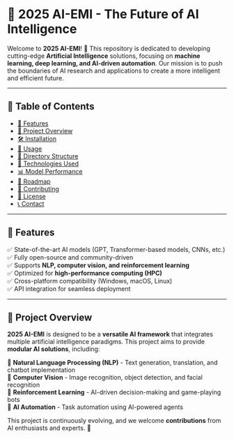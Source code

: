 # 🚀 2025 AI-EMI - The Future of AI Intelligence

Welcome to **2025 AI-EMI**! 🎉 This repository is dedicated to developing cutting-edge **Artificial Intelligence** solutions, focusing on **machine learning, deep learning, and AI-driven automation**. Our mission is to push the boundaries of AI research and applications to create a more intelligent and efficient future. 

---

## 📌 Table of Contents
- [🌟 Features](#-features)
- [📖 Project Overview](#-project-overview)
- [🛠️ Installation](#️-installation)
- [🚀 Usage](#-usage)
- [📁 Directory Structure](#-directory-structure)
- [🔬 Technologies Used](#-technologies-used)
- [📊 Model Performance](#-model-performance)
- [📌 Roadmap](#-roadmap)
- [🤝 Contributing](#-contributing)
- [📝 License](#-license)
- [📞 Contact](#-contact)

---

## 🌟 Features
✅ State-of-the-art AI models (GPT, Transformer-based models, CNNs, etc.)  
✅ Fully open-source and community-driven  
✅ Supports **NLP, computer vision, and reinforcement learning**  
✅ Optimized for **high-performance computing (HPC)**  
✅ Cross-platform compatibility (Windows, macOS, Linux)  
✅ API integration for seamless deployment  

---

## 📖 Project Overview
**2025 AI-EMI** is designed to be a **versatile AI framework** that integrates multiple artificial intelligence paradigms. This project aims to provide **modular AI solutions**, including:

🔹 **Natural Language Processing (NLP)** - Text generation, translation, and chatbot implementation  
🔹 **Computer Vision** - Image recognition, object detection, and facial recognition  
🔹 **Reinforcement Learning** - AI-driven decision-making and game-playing bots  
🔹 **AI Automation** - Task automation using AI-powered agents  

This project is continuously evolving, and we welcome **contributions** from AI enthusiasts and experts. 🚀
